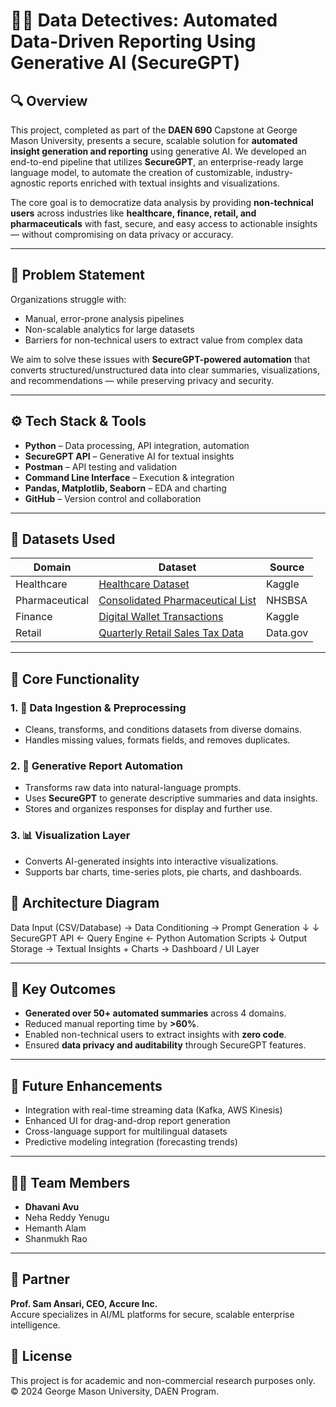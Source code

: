 # 🕵️‍♀️ Data Detectives: Automated Data-Driven Reporting Using Generative AI (SecureGPT)

## 🔍 Overview
This project, completed as part of the **DAEN 690** Capstone at George Mason University, presents a secure, scalable solution for **automated insight generation and reporting** using generative AI. We developed an end-to-end pipeline that utilizes **SecureGPT**, an enterprise-ready large language model, to automate the creation of customizable, industry-agnostic reports enriched with textual insights and visualizations.

The core goal is to democratize data analysis by providing **non-technical users** across industries like **healthcare, finance, retail, and pharmaceuticals** with fast, secure, and easy access to actionable insights — without compromising on data privacy or accuracy.

---

## 🧠 Problem Statement
Organizations struggle with:
- Manual, error-prone analysis pipelines
- Non-scalable analytics for large datasets
- Barriers for non-technical users to extract value from complex data

We aim to solve these issues with **SecureGPT-powered automation** that converts structured/unstructured data into clear summaries, visualizations, and recommendations — while preserving privacy and security.

---

## ⚙️ Tech Stack & Tools
- **Python** – Data processing, API integration, automation
- **SecureGPT API** – Generative AI for textual insights
- **Postman** – API testing and validation
- **Command Line Interface** – Execution & integration
- **Pandas, Matplotlib, Seaborn** – EDA and charting
- **GitHub** – Version control and collaboration

---

## 🧬 Datasets Used
| Domain        | Dataset                                                                                     | Source |
|---------------|----------------------------------------------------------------------------------------------|--------|
| Healthcare    | [Healthcare Dataset](https://www.kaggle.com/datasets/prasad22/healthcare-dataset)           | Kaggle |
| Pharmaceutical | [Consolidated Pharmaceutical List](https://opendata.nhsbsa.net/dataset/consolidated-pharmaceutical-list) | NHSBSA |
| Finance       | [Digital Wallet Transactions](https://www.kaggle.com/datasets/harunrai/digital-wallet-transactions) | Kaggle |
| Retail        | [Quarterly Retail Sales Tax Data](https://catalog.data.gov/dataset/quarterly-retail-sales-tax-data-by-county-and-city) | Data.gov |

---

## 🧪 Core Functionality
### 1. 🔄 Data Ingestion & Preprocessing
- Cleans, transforms, and conditions datasets from diverse domains.
- Handles missing values, formats fields, and removes duplicates.

### 2. 🤖 Generative Report Automation
- Transforms raw data into natural-language prompts.
- Uses **SecureGPT** to generate descriptive summaries and data insights.
- Stores and organizes responses for display and further use.

### 3. 📊 Visualization Layer
- Converts AI-generated insights into interactive visualizations.
- Supports bar charts, time-series plots, pie charts, and dashboards.

## 🧩 Architecture Diagram
Data Input (CSV/Database) → Data Conditioning → Prompt Generation ↓ ↓ SecureGPT API ← Query Engine ← Python Automation Scripts ↓ Output Storage → Textual Insights + Charts → Dashboard / UI Layer


---

## 🚀 Key Outcomes
- **Generated over 50+ automated summaries** across 4 domains.
- Reduced manual reporting time by **>60%**.
- Enabled non-technical users to extract insights with **zero code**.
- Ensured **data privacy and auditability** through SecureGPT features.

---

## 🎯 Future Enhancements
- Integration with real-time streaming data (Kafka, AWS Kinesis)
- Enhanced UI for drag-and-drop report generation
- Cross-language support for multilingual datasets
- Predictive modeling integration (forecasting trends)

---

## 👩‍💻 Team Members
- **Dhavani Avu**
- Neha Reddy Yenugu
- Hemanth Alam
- Shanmukh Rao

---

## 🤝 Partner
**Prof. Sam Ansari, CEO, Accure Inc.**  
Accure specializes in AI/ML platforms for secure, scalable enterprise intelligence.

## 📢 License
This project is for academic and non-commercial research purposes only. © 2024 George Mason University, DAEN Program.



